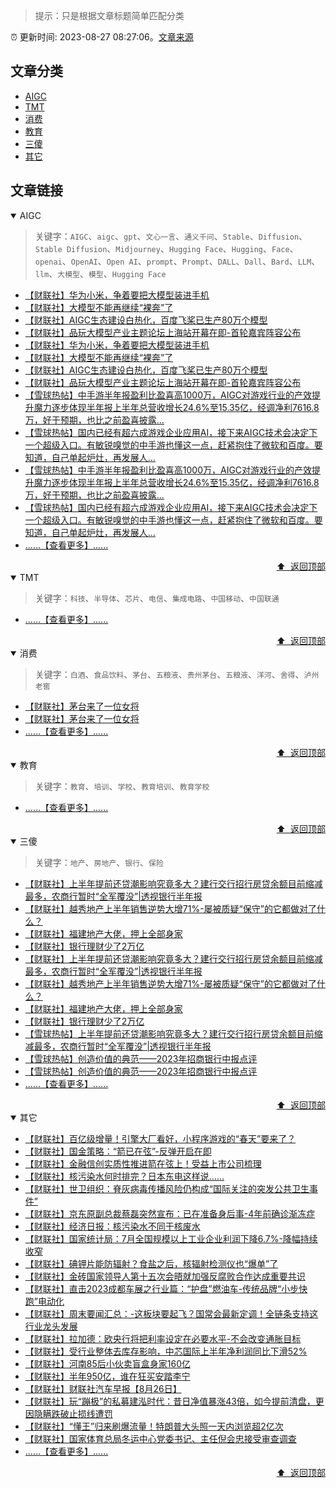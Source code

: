 > 提示：只是根据文章标题简单匹配分类

:alarm_clock: 更新时间: 2023-08-27 08:27:06。[文章来源](/README.md)

## 文章分类

- [AIGC](#aigc) 
- [TMT](#tmt) 
- [消费](#消费) 
- [教育](#教育) 
- [三傻](#三傻) 
- [其它](#其它) 

## 文章链接

<details open>
<summary id="aigc">
 AIGC
</summary>
<p></p>


> 关键字：`AIGC`、`aigc`、`gpt`、`文心一言`、`通义千问`、`Stable`、`Diffusion`、`Stable Diffusion`、`Midjourney`、`Hugging Face`、`Hugging`、`Face`、`openai`、`OpenAI`、`Open AI`、`prompt`、`Prompt`、`DALL`、`Dall`、`Bard`、`LLM`、`llm`、`大模型`、`模型`、`Hugging Face`



- [【财联社】华为小米，争着要把大模型装进手机](https://www.aicaijing.com.cn/article/18594)
- [【财联社】大模型不能再继续“裸奔”了](https://www.aicaijing.com.cn/article/18574)
- [【财联社】AIGC生态建设白热化，百度飞桨已生产80万个模型](https://www.aicaijing.com.cn/article/18570)
- [【财联社】品玩大模型产业主题论坛上海站开幕在即-首轮嘉宾阵容公布](https://www.aicaijing.com.cn/article/18569)
- [【财联社】华为小米，争着要把大模型装进手机](https://www.aicaijing.com.cn/article/18594)
- [【财联社】大模型不能再继续“裸奔”了](https://www.aicaijing.com.cn/article/18574)
- [【财联社】AIGC生态建设白热化，百度飞桨已生产80万个模型](https://www.aicaijing.com.cn/article/18570)
- [【财联社】品玩大模型产业主题论坛上海站开幕在即-首轮嘉宾阵容公布](https://www.aicaijing.com.cn/article/18569)
- [【雪球热帖】中手游半年报盈利比盈喜高1000万，AIGC对游戏行业的产效提升魔力逐步体现半年报上半年总营收增长24.6%至15.35亿，经调净利7616.8万，好于预期，也比之前盈喜披露...](https://xueqiu.com/7003184502/259396859)
- [【雪球热帖】国内已经有超六成游戏企业应用AI，接下来AIGC技术会决定下一个超级入口。有敏锐嗅觉的中手游也懂这一点，赶紧抱住了微软和百度。要知道，自己单起炉灶，再发展人...](https://xueqiu.com/9778872607/259401422)
- [【雪球热帖】中手游半年报盈利比盈喜高1000万，AIGC对游戏行业的产效提升魔力逐步体现半年报上半年总营收增长24.6%至15.35亿，经调净利7616.8万，好于预期，也比之前盈喜披露...](https://xueqiu.com/7003184502/259396859)
- [【雪球热帖】国内已经有超六成游戏企业应用AI，接下来AIGC技术会决定下一个超级入口。有敏锐嗅觉的中手游也懂这一点，赶紧抱住了微软和百度。要知道，自己单起炉灶，再发展人...](https://xueqiu.com/9778872607/259401422)
- [......【查看更多】......](/details/tags/aigc.md)

<div align="right"><a href="#文章分类">⬆ &nbsp;返回顶部</a></div>
</details>

<details open>
<summary id="tmt">
 TMT
</summary>
<p></p>


> 关键字：`科技`、`半导体`、`芯片`、`电信`、`集成电路`、`中国移动`、`中国联通`



- [......【查看更多】......](/details/tags/tech.md)

<div align="right"><a href="#文章分类">⬆ &nbsp;返回顶部</a></div>
</details>

<details open>
<summary id="消费">
 消费
</summary>
<p></p>


> 关键字：`白酒`、`食品饮料`、`茅台`、`五粮液`、`贵州茅台`、`五粮液`、`洋河`、`舍得`、`泸州老窖`



- [【财联社】茅台来了一位女将](https://www.aicaijing.com.cn/article/18587)
- [【财联社】茅台来了一位女将](https://www.aicaijing.com.cn/article/18587)
- [......【查看更多】......](/details/tags/xiaofei.md)

<div align="right"><a href="#文章分类">⬆ &nbsp;返回顶部</a></div>
</details>

<details open>
<summary id="教育">
 教育
</summary>
<p></p>


> 关键字：`教育`、`培训`、`学校`、`教育培训`、`教育学校`



- [......【查看更多】......](/details/tags/teach.md)

<div align="right"><a href="#文章分类">⬆ &nbsp;返回顶部</a></div>
</details>

<details open>
<summary id="三傻">
 三傻
</summary>
<p></p>


> 关键字：`地产`、`房地产`、`银行`、`保险`



- [【财联社】上半年提前还贷潮影响究竟多大？建行交行招行房贷余额目前缩减最多，农商行暂时“全军覆没”|透视银行半年报](https://www.cls.cn/detail/1445074)
- [【财联社】越秀地产上半年销售逆势大增71%-屡被质疑“保守”的它都做对了什么？](https://www.cls.cn/detail/1445079)
- [【财联社】福建地产大佬，押上全部身家](https://www.aicaijing.com.cn/article/18567)
- [【财联社】银行理财少了2万亿](https://www.aicaijing.com.cn/article/18565)
- [【财联社】上半年提前还贷潮影响究竟多大？建行交行招行房贷余额目前缩减最多，农商行暂时“全军覆没”|透视银行半年报](https://www.cls.cn/detail/1445074)
- [【财联社】越秀地产上半年销售逆势大增71%-屡被质疑“保守”的它都做对了什么？](https://www.cls.cn/detail/1445079)
- [【财联社】福建地产大佬，押上全部身家](https://www.aicaijing.com.cn/article/18567)
- [【财联社】银行理财少了2万亿](https://www.aicaijing.com.cn/article/18565)
- [【雪球热帖】上半年提前还贷潮影响究竟多大？建行交行招行房贷余额目前缩减最多，农商行暂时“全军覆没”|透视银行半年报](https://www.cls.cn/detail/1445074)
- [【雪球热帖】创造价值的典范——2023年招商银行中报点评](https://xueqiu.com/1821992043/259388467)
- [【雪球热帖】创造价值的典范——2023年招商银行中报点评](https://xueqiu.com/1821992043/259388467)
- [......【查看更多】......](/details/tags/house.md)

<div align="right"><a href="#文章分类">⬆ &nbsp;返回顶部</a></div>
</details>

<details open>
<summary id="其它">
 其它
</summary>
<p></p>




- [【财联社】百亿级增量！引擎大厂看好，小程序游戏的“春天”要来了？](https://www.cls.cn/detail/1445247)
- [【财联社】国金策略：“箭已在弦”-反弹开启在即](https://www.cls.cn/detail/1442317)
- [【财联社】金融信创实质性推进箭在弦上！受益上市公司梳理](https://www.cls.cn/detail/1443748)
- [【财联社】核污染水何时排完？日本东电这样说……](https://www.cls.cn/detail/1444033)
- [【财联社】世卫组织：脊灰病毒传播风险仍构成“国际关注的突发公共卫生事件”](https://www.cls.cn/detail/1443983)
- [【财联社】京东原副总裁蔡磊突然宣布：已在准备身后事-4年前确诊渐冻症](https://www.cls.cn/detail/1444035)
- [【财联社】经济日报：核污染水不同于核废水](https://www.cls.cn/detail/1444031)
- [【财联社】国家统计局：7月全国规模以上工业企业利润下降6.7%-降幅持续收窄](https://www.cls.cn/detail/1444027)
- [【财联社】碘钾片能防辐射？食盐之后，核辐射检测仪也“爆单”了](https://www.cls.cn/detail/1444022)
- [【财联社】金砖国家领导人第十五次会晤就加强反腐败合作达成重要共识](https://www.cls.cn/detail/1444025)
- [【财联社】直击2023成都车展之行业篇：“护盘”燃油车-传统品牌“小步快跑”电动化](https://www.cls.cn/detail/1445218)
- [【财联社】周末要闻汇总：-这板块要起飞？国常会最新定调！全链条支持这行业龙头发展](https://www.cls.cn/detail/1445299)
- [【财联社】拉加德：欧央行将把利率设定在必要水平-不会改变通胀目标](https://www.cls.cn/detail/1445137)
- [【财联社】受行业整体去库存影响，中芯国际上半年净利润同比下滑52%](https://www.aicaijing.com.cn/article/18609)
- [【财联社】河南85后小伙卖盲盒身家160亿](https://www.aicaijing.com.cn/article/18608)
- [【财联社】半年950亿，谁在狂买安踏李宁](https://www.aicaijing.com.cn/article/18607)
- [【财联社】财联社汽车早报【8月26日】](https://www.cls.cn/detail/1444995)
- [【财联社】玩“蹦极”的私募建泓时代：昔日净值暴涨43倍，如今提前清盘，更因隐瞒跌破止损线遭罚](https://www.cls.cn/detail/1444996)
- [【财联社】“懂王”归来刷爆流量！特朗普大头照一天内浏览超2亿次](https://www.cls.cn/detail/1445002)
- [【财联社】国家体育总局冬运中心党委书记、主任倪会忠接受审查调查](https://www.cls.cn/detail/1445011)
- [......【查看更多】......](/details/tags/other.md)

<div align="right"><a href="#文章分类">⬆ &nbsp;返回顶部</a></div>
</details>

